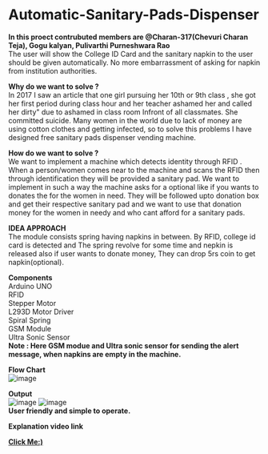 # Automatic-Sanitary-Pads-Dispenser
<b>In this proect contrubuted members are @Charan-317(Chevuri Charan Teja), Gogu kalyan, Pulivarthi Purneshwara  Rao</b><br>
The user will show the College ID Card and the sanitary napkin to the user should be given automatically. No more embarrassment of asking for napkin from institution authorities.

<b>Why do we want to solve ?</b> <br>
In 2017 I saw an article that one girl pursuing her 10th or 9th class , she got her first period during class hour and her teacher ashamed her and called her dirty" due to ashamed in class room Infront of all classmates. She committed suicide. 
Many women in the world due to lack of money are using cotton clothes and getting infected, so to solve this problems I have designed free sanitary pads dispenser vending machine.
<br>

<b>How do we want to solve ?</b><br>
We want to implement a machine which detects identity through RFID .
When a person/women comes near to the machine and scans the RFID then through identification they will be provided a sanitary pad.
We want to implement in such a way the machine asks for a optional like if you wants to donates the for the women in need. They will be followed upto donation box and get their respective sanitary pad and we want to use that donation money for the women in needy and who cant afford for a sanitary pads. 
<br>

<b>IDEA APPROACH </b><br>
The module consists spring having napkins in between. By RFID, college id card is detected and The spring revolve for some time and nepkin is released also if user wants to donate money, They can drop 5rs coin to get napkin(optional).
<br>

<b>Components</b><br>
Arduino UNO<br>
RFID <br>
Stepper Motor <br>
L293D Motor Driver<br>
Spiral Spring<br>
GSM Module<br> 
Ultra Sonic Sensor<br>
<b>Note : Here GSM modue and Ultra sonic sensor for sending the alert message, when napkins are empty in the machine.</b><br>

<b>Flow Chart</b> <br>
![image](https://user-images.githubusercontent.com/81632017/196107899-0527e363-a1c8-430b-86be-949cf4d221ad.png)

<b>Output</b><br>
![image](https://user-images.githubusercontent.com/81632017/196108153-e9411869-0874-440c-9be5-3b65fe99c627.png)
![image](https://user-images.githubusercontent.com/81632017/196108180-034ead75-6008-453d-a7d6-78c82bdd2f46.png)<br>
<b>User friendly and simple to operate.</b><br>

<b> Explanation  video link </b><br>

<a href="https://drive.google.com/file/d/1NK0pXaUOZEIX8qlLsMKsH4NGHbRLdfQO/view?usp=sharing"><b>Click Me:)</b></a> 







